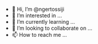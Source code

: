 - 👋 Hi, I’m @ngertossiji
- 👀 I’m interested in ...
- 🌱 I’m currently learning ...
- 💞️ I’m looking to collaborate on ...
- 📫 How to reach me ...

<!---
ngertossiji/ngertossiji is a ✨ special ✨ repository because its `README.md` (this file) appears on your GitHub profile.
You can click the Preview link to take a look at your changes.
--->
